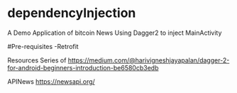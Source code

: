 # dependencyInjection
A Demo Application of bitcoin News 
Using Dagger2 to inject MainActivity 

#Pre-requisites
-Retrofit

Resources 
Series of 
https://medium.com/@harivigneshjayapalan/dagger-2-for-android-beginners-introduction-be6580cb3edb

APINews
https://newsapi.org/
